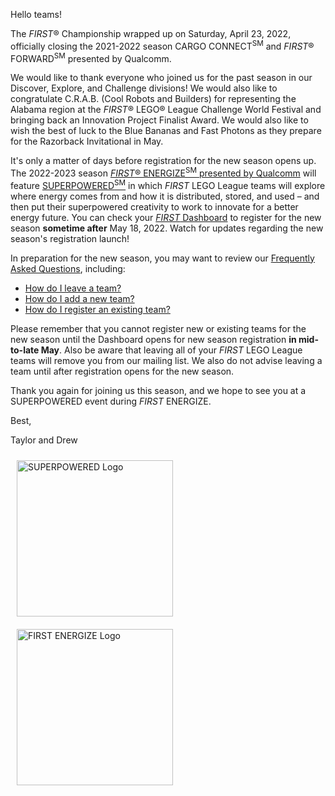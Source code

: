 Hello teams!

The *FIRST*&reg; Championship wrapped up on Saturday, April 23, 2022, officially closing the 2021-2022 season CARGO CONNECT<sup>SM</sup> and *FIRST*&reg; FORWARD<sup>SM</sup> presented by Qualcomm.

We would like to thank everyone who joined us for the past season in our Discover, Explore, and Challenge divisions! We would also like to congratulate C.R.A.B. (Cool Robots and Builders) for representing the Alabama region at the *FIRST*&reg; LEGO&reg; League Challenge World Festival and bringing back an Innovation Project Finalist Award. We would also like to wish the best of luck to the Blue Bananas and Fast Photons as they prepare for the Razorback Invitational in May.

It's only a matter of days before registration for the new season opens up. The 2022-2023 season [*FIRST*&reg; ENERGIZE<sup>SM</sup> presented by Qualcomm](https://www.youtube.com/watch?v=m-qwsMmkFwg) will feature [SUPERPOWERED<sup>SM</sup>](https://www.youtube.com/watch?v=okR1AMFNV3Q) in which *FIRST* LEGO League teams will explore where energy comes from and how it is distributed, stored, and used – and then put their superpowered creativity to work to innovate for a better energy future. You can check your [*FIRST* Dashboard](https://my.firstinspires.org/Dashboard/) to register for the new season **sometime after** May 18, 2022. Watch for updates regarding the new season's registration launch!

In preparation for the new season, you may want to review our [Frequently Asked Questions](https://github.com/drewwhis/alabama-first-lego-league/wiki/Frequently-Asked-Questions), including:
- [How do I leave a team?](https://github.com/drewwhis/alabama-first-lego-league/wiki/Leaving-a-Team)
- [How do I add a new team?](https://github.com/drewwhis/alabama-first-lego-league/wiki/Adding-a-NEW-Team)
- [How do I register an existing team?](https://github.com/drewwhis/alabama-first-lego-league/wiki/Register-an-EXISTING-Team)

Please remember that you cannot register new or existing teams for the new season until the Dashboard opens for new season registration **in mid-to-late May**. Also be aware that leaving all of your *FIRST* LEGO League teams will remove you from our mailing list. We also do not advise leaving a team until after registration opens for the new season.

Thank you again for joining us this season, and we hope to see you at a SUPERPOWERED event during *FIRST* ENERGIZE.

Best, 

Taylor and Drew

<img src="https://i.imgur.com/0j8k8eL.png" alt="SUPERPOWERED Logo" style="float: left; margin: 10px; width: 250px" />
<img src="https://i.imgur.com/CqWR5FZ.png" alt="FIRST ENERGIZE Logo" style="float: left; margin: 10px; width: 250px" />
<br />